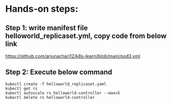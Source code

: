 # Hands-on steps:
## Step 1: write manifest file helloworld_replicaset.yml, copy code from below link
https://github.com/arjunachari12/k8s-learn/blob/main/pod3.yml 
## Step 2: Execute below command
```
kubectl create -f helloworld_replicaset.yaml
kubectl get rs
kubectl autoscale rs helloworld-controller --max=5
kubectl delete rs helloworld-controller
```

